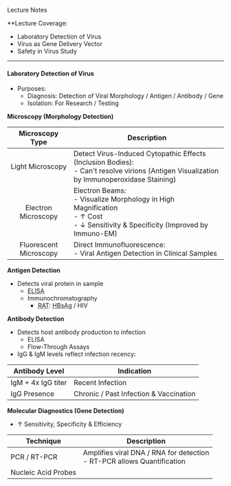 Lecture Notes

**Lecture Coverage:
- Laboratory Detection of Virus
- Virus as Gene Delivery Vector
- Safety in Virus Study

---
#### **Laboratory Detection of Virus**
- Purposes:
	- Diagnosis: Detection of Viral Morphology / Antigen / Antibody / Gene
	- Isolation: For Research / Testing

**Microscopy (Morphology Detection)**

|    Microscopy Type     | Description                                                                                                                                 |
| :--------------------: | ------------------------------------------------------------------------------------------------------------------------------------------- |
|    Light Microscopy    | Detect Virus-Induced Cytopathic Effects (Inclusion Bodies):<br>- Can't resolve virions (Antigen Visualization by Immunoperoxidase Staining) |
|  Electron Microscopy   | Electron Beams:<br>- Visualize Morphology in High Magnification<br>- ↑ Cost<br>- ↓ Sensitivity & Specificity (Improved by Immuno-EM)        |
| Fluorescent Microscopy | Direct Immunofluorescence:<br>- Viral Antigen Detection in Clinical Samples                                                                 |

**Antigen Detection**
- Detects viral protein in sample
	- <abbr Title="Enzyme-Linked Immunosorbent Assay">ELISA</abbr>
	- Immunochromatography
		- <abbr Title="Rapid Antigen Test">RAT</abbr>: <abbr Title="Hepatitis B surface Antigen">HBsAg</abbr> / HIV

**Antibody Detection**
- Detects host antibody production to infection
	- ELISA
	- Flow-Through Assays
- IgG & IgM levels reflect infection recency:

| Antibody Level     | Indication                             |
| ------------------ | -------------------------------------- |
| IgM + 4x IgG titer | Recent Infection                       |
| IgG Presence       | Chronic / Past Infection & Vaccination |

**Molecular Diagnostics (Gene Detection)**
- ↑ Sensitivity, Specificity & Efficiency

| Technique           | Description                                                               |
| ------------------- | ------------------------------------------------------------------------- |
| PCR / RT-PCR        | Amplifies viral DNA / RNA for detection<br>- RT-PCR allows Quantification |
| Nucleic Acid Probes |                                                                           |